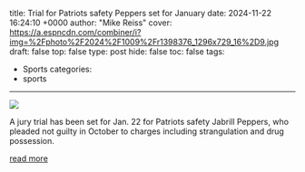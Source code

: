 title: Trial for Patriots safety Peppers set for January
date: 2024-11-22 16:24:10 +0000
author: "Mike Reiss"
cover: https://a.espncdn.com/combiner/i?img=%2Fphoto%2F2024%2F1009%2Fr1398376_1296x729_16%2D9.jpg
draft: false
top: false
type: post
hide: false
toc: false
tags:
  - Sports
categories:
  - sports
---

![](https://a.espncdn.com/combiner/i?img=%2Fphoto%2F2024%2F1009%2Fr1398376_1296x729_16%2D9.jpg)

A jury trial has been set for Jan. 22 for Patriots safety Jabrill Peppers, who pleaded not guilty in October to charges including strangulation and drug possession.

[read more](https://www.espn.com/nfl/story/_/id/42544861/trial-patriots-safety-jabrill-peppers-set-january)
